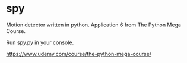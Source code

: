 # spy
Motion detector written in python. Application 6 from The Python Mega Course.

Run spy.py in your console.

https://www.udemy.com/course/the-python-mega-course/
